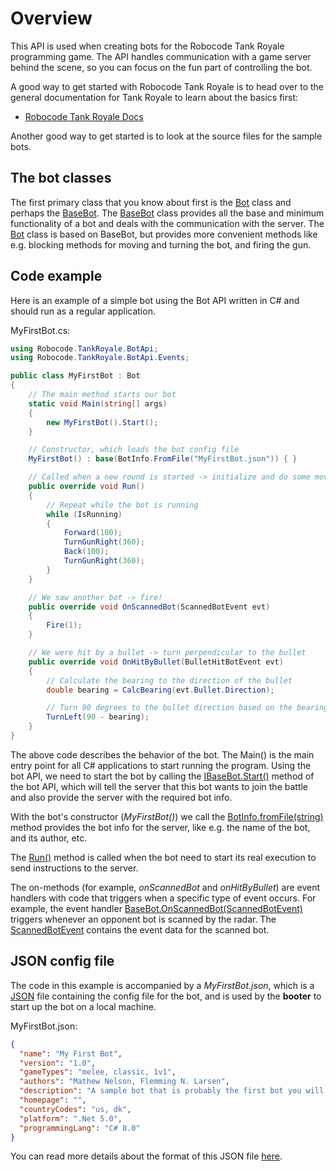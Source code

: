 # Overview

This API is used when creating bots for the Robocode Tank Royale programming game. The API handles communication with a
game server behind the scene, so you can focus on the fun part of controlling the bot.

A good way to get started with Robocode Tank Royale is to head over to the general documentation for Tank Royale to
learn about the basics first:

* [Robocode Tank Royale Docs]

Another good way to get started is to look at the source files for the sample bots.

## The bot classes

The first primary class that you know about first is the [Bot] class and perhaps the [BaseBot]. The [BaseBot] class
provides all the base and minimum functionality of a bot and deals with the communication with the server. The [Bot]
class is based on BaseBot, but provides more convenient methods like e.g. blocking methods for moving and turning the
bot, and firing the gun.

## Code example

Here is an example of a simple bot using the Bot API written in C# and should run as a regular application.

MyFirstBot.cs:

```csharp
using Robocode.TankRoyale.BotApi;
using Robocode.TankRoyale.BotApi.Events;

public class MyFirstBot : Bot
{
    // The main method starts our bot
    static void Main(string[] args)
    {
        new MyFirstBot().Start();
    }

    // Constructor, which loads the bot config file
    MyFirstBot() : base(BotInfo.FromFile("MyFirstBot.json")) { }

    // Called when a new round is started -> initialize and do some movement
    public override void Run()
    {
        // Repeat while the bot is running
        while (IsRunning)
        {
            Forward(100);
            TurnGunRight(360);
            Back(100);
            TurnGunRight(360);
        }
    }

    // We saw another bot -> fire!
    public override void OnScannedBot(ScannedBotEvent evt)
    {
        Fire(1);
    }

    // We were hit by a bullet -> turn perpendicular to the bullet
    public override void OnHitByBullet(BulletHitBotEvent evt)
    {
        // Calculate the bearing to the direction of the bullet
        double bearing = CalcBearing(evt.Bullet.Direction);

        // Turn 90 degrees to the bullet direction based on the bearing
        TurnLeft(90 - bearing);
    }
}
```

The above code describes the behavior of the bot. The Main() is the main entry point for all C# applications to start
running the program. Using the bot API, we need to start the bot by calling the
[IBaseBot.Start()] method of the bot API, which will tell the server that this bot wants to join the battle and also
provide the server with the required bot info.

With the bot's constructor (_MyFirstBot()_) we call the [BotInfo.fromFile(string)] method provides the bot info for the
server, like e.g. the name of the bot, and its author, etc.

The [Run()] method is called when the bot need to start its real execution to send instructions to the server.

The on-methods (for example, _onScannedBot_ and _onHitByBullet_) are event handlers with code that triggers when a
specific type of event occurs. For example, the event handler [BaseBot.OnScannedBot(ScannedBotEvent)]
triggers whenever an opponent bot is scanned by the radar. The [ScannedBotEvent] contains the event data for the scanned
bot.

## JSON config file

The code in this example is accompanied by a _MyFirstBot.json_, which is a [JSON] file containing the config file for
the bot, and is used by the **booter** to start up the bot on a local machine.

MyFirstBot.json:

```json
{
  "name": "My First Bot",
  "version": "1.0",
  "gameTypes": "melee, classic, 1v1",
  "authors": "Mathew Nelson, Flemming N. Larsen",
  "description": "A sample bot that is probably the first bot you will learn about.",
  "homepage": "",
  "countryCodes": "us, dk",
  "platform": ".Net 5.0",
  "programmingLang": "C# 8.0"
}
```

You can read more details about the format of this JSON
file [here](https://robocode-dev.github.io/tank-royale/docs/articles/booter.html#json-config-file.html).


[Robocode Tank Royale Docs]: https://robocode-dev.github.io/tank-royale/docs/

[Bot]: https://robocode-dev.github.io/tank-royale/api/dotnet/api/Robocode.TankRoyale.BotApi.Bot.html

[BaseBot]: https://robocode-dev.github.io/tank-royale/api/dotnet/api/Robocode.TankRoyale.BotApi.BaseBot.html

[IBaseBot.Start()]: https://robocode-dev.github.io/tank-royale/api/dotnet/api/Robocode.TankRoyale.BotApi.IBaseBot.html#Robocode_TankRoyale_BotApi_IBaseBot_Start

[BotInfo.FromFile(string)]: https://robocode-dev.github.io/tank-royale/api/dotnet/api/Robocode.TankRoyale.BotApi.BotInfo.html#Robocode_TankRoyale_BotApi_BotInfo_FromFile_System_String_

[Run()]: https://robocode-dev.github.io/tank-royale/api/dotnet/api/Robocode.TankRoyale.BotApi.IBot.html#Robocode_TankRoyale_BotApi_IBot_Run

[BaseBot.OnScannedBot(ScannedBotEvent)]: https://robocode-dev.github.io/tank-royale/api/dotnet/api/Robocode.TankRoyale.BotApi.BaseBot.html#Robocode_TankRoyale_BotApi_BaseBot_OnScannedBot_Robocode_TankRoyale_BotApi_Events_ScannedBotEvent_

[ScannedBotEvent]: https://robocode-dev.github.io/tank-royale/api/dotnet/api/Robocode.TankRoyale.BotApi.Events.ScannedBotEvent.html

[JSON]: https://fileinfo.com/extension/json
